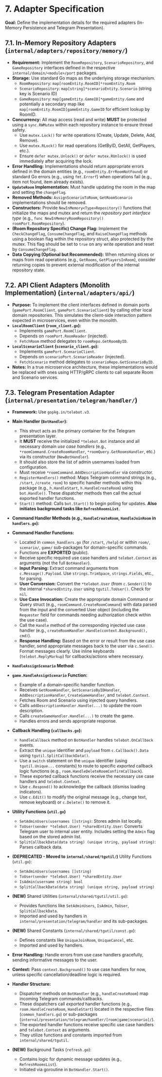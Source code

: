 # 7. Adapter Specification

**Goal:** Define the implementation details for the required adapters (In-Memory Persistence and Telegram Presentation).

## 7.1. In-Memory Repository Adapters (`internal/adapters/repository/memory/`)

*   **Requirement:** Implement the `RoomRepository`, `ScenarioRepository`, and `GameRepository` interfaces defined in the respective `internal/domain/<module>/port` packages.
*   **Storage:** Use standard Go maps as the underlying storage mechanism.
    *   `RoomRepository`: `map[roomEntity.RoomID]*roomEntity.Room`
    *   `ScenarioRepository`: `map[string]*scenarioEntity.Scenario` (string key is Scenario ID)
    *   `GameRepository`: `map[gameEntity.GameID]*gameEntity.Game` and potentially a secondary map like `map[roomEntity.RoomID]gameEntity.GameID` for efficient lookup by RoomID.
*   **Concurrency:** All map access (read and write) **MUST** be protected using a `sync.RWMutex` within each repository instance to ensure thread safety.
    *   Use `mutex.Lock()` for write operations (Create, Update, Delete, Add, Remove).
    *   Use `mutex.RLock()` for read operations (GetByID, GetAll, GetPlayers, etc.).
    *   Ensure `defer mutex.Unlock()` or `defer mutex.RUnlock()` is used immediately after acquiring the lock.
*   **Error Handling:** Implementations should return appropriate errors defined in the domain entities (e.g., `roomEntity.ErrRoomNotFound`) or standard Go errors (e.g., using `fmt.Errorf`) when operations fail (e.g., item not found, item already exists).
*   **`UpdateRoom` Implementation:** Must handle updating the room in the map and setting the `changeFlag`.
*   **Removed Methods:** `AssignScenarioToRoom`, `GetRoomScenario` implementations should be removed.
*   **Constructors:** Provide `NewInMemory<Type>Repository()` functions that initialize the maps and mutex and return the *repository port interface type* (e.g., `func NewInMemoryRoomRepository() roomPort.RoomRepository`).
*   **(Room Repository Specific) Change Flag:** Implement the `CheckChangeFlag`, `ConsumeChangeFlag`, and `RaiseChangeFlag` methods using a boolean flag within the repository struct, also protected by the mutex. This flag should be set to `true` on any write operation and reset by `ConsumeChangeFlag`.
*   **Data Copying (Optional but Recommended):** When returning slices or maps from read operations (e.g., `GetRooms`, `GetPlayersInRoom`), consider returning copies to prevent external modification of the internal repository state.

## 7.2. API Client Adapters (Monolith Implementation) (`internal/adapters/api/`)

*   **Purpose:** To implement the client interfaces defined in domain ports (`gamePort.RoomClient`, `gamePort.ScenarioClient`) by calling other local domain repositories. This simulates the client-side interaction pattern expected in microservices, even within the monolith.
*   **`LocalRoomClient` (`room_client.go`):**
    *   Implements `gamePort.RoomClient`.
    *   Depends on `roomPort.RoomReader` (injected).
    *   `FetchRoom` method delegates to `roomRepo.GetRoomByID`.
*   **`LocalScenarioClient` (`scenario_client.go`):**
    *   Implements `gamePort.ScenarioClient`.
    *   Depends on `scenarioPort.ScenarioReader` (injected).
    *   `FetchScenario` method delegates to `scenarioRepo.GetScenarioByID`.
*   **Notes:** In a true microservice architecture, these implementations would be replaced with ones using HTTP/gRPC clients to call separate Room and Scenario services.

## 7.3. Telegram Presentation Adapter (`internal/presentation/telegram/handler/`)

*   **Framework:** Use `gopkg.in/telebot.v3`.
*   **Main Handler (`BotHandler`):**
    *   This struct acts as the primary container for the Telegram presentation layer.
    *   It **MUST** receive the initialized `*telebot.Bot` instance and all necessary domain *use case handlers* (e.g., `*roomCommand.CreateRoomHandler`, `*roomQuery.GetRoomsHandler`, etc.) via its constructor (`NewBotHandler`).
    *   It should also store the list of admin usernames loaded from configuration.
    *   Must receive `*roomCommand.AddDescriptionHandler` via constructor.
    *   `RegisterHandlers()` method: Maps Telegram command strings (e.g., `/start`, `/create_room`) to specific handler methods within this package (e.g., `h.HandleStart`, `h.HandleCreateRoom`) using `bot.Handle()`. These dispatcher methods then call the actual exported handler functions.
    *   `Start()` method: Calls `bot.Start()` to begin polling for updates. **Also initiates background tasks like `RefreshRoomsList`**.
*   **Command Handler Methods (e.g., `HandleCreateRoom`, `HandleJoinRoom` in `handlers.go`):**
*   **Command Handler Functions:**
    *   Located in `common_handlers.go` (for `/start`, `/help`) or within `room/`, `scenario/`, `game/` sub-packages for domain-specific commands.
    *   Functions are **EXPORTED** (public).
    *   Receive specific required use case handlers and `telebot.Context` as arguments (not the full `BotHandler`).
    *   **Input Parsing:** Extract command arguments from `c.Message().Payload`. Use `strings.TrimSpace`, `strings.Fields`, etc., for parsing.
    *   **User Conversion:** Convert the `*telebot.User` (from `c.Sender()`) to the internal `*sharedEntity.User` using `tgutil.ToUser()`. Check for `nil`.
    *   **Use Case Invocation:** Create the appropriate domain Command or Query struct (e.g., `roomCommand.CreateRoomCommand`) with data parsed from the input and the converted User object (including the `Requester` field for commands needing authorization check within the use case).
    *   Call the `Handle` method of the corresponding injected use case handler (e.g., `createRoomHandler.Handle(context.Background(), cmd)`).
    *   **Response Handling:** Based on the error or result from the use case handler, send appropriate messages back to the user via `c.Send()`. Format messages clearly. Use inline keyboards (`telebot.ReplyMarkup`) for callbacks/actions where necessary.
*   **`HandleAssignScenario` Method:**
*   **`game.HandleAssignScenario` Function:**
    *   Example of a domain-specific handler function.
    *   Receives `GetRoomHandler`, `GetScenarioByIDHandler`, `AddDescriptionHandler`, `CreateGameHandler`, and `telebot.Context`.
    *   Fetches Room and Scenario using injected query handlers.
    *   Calls `addDescriptionHandler.Handle(...)` to update the room description.
    *   Calls `createGameHandler.Handle(...)` to create the game.
    *   Handles errors and sends appropriate response.
*   **Callback Handling (`callbacks.go`):**
    *   `handleCallback` method on `BotHandler` handles `telebot.OnCallback` events.
    *   Extract the `unique` identifier and `payload` from `c.Callback().Data` using `tgutil.SplitCallbackData()`.
    *   Use a `switch` statement on the `unique` identifier (using `tgutil.Unique...` constants) to route to specific *exported* callback logic functions (e.g., `room.HandleDeleteRoomConfirmCallback`).
    *   These exported callback functions receive the necessary use case handlers and `telebot.Context`.
    *   Use `c.Respond()` to acknowledge the callback (dismiss loading indicators).
    *   Use `c.Edit()` to modify the original message (e.g., change text, remove keyboard) or `c.Delete()` to remove it.
*   **Utility Functions (`util.go`)**
    *   `SetAdminUsers(usernames []string)`: Stores admin list locally.
    *   `ToUser(sender *telebot.User) *sharedEntity.User`: Converts Telegram user to internal user entity. Includes setting the `Admin` flag based on the stored admin list.
    *   `SplitCallbackData(data string) (unique string, payload string)`: Parses callback data.

*   **(DEPRECATED - Moved to `internal/shared/tgutil/`)** Utility Functions (`util.go`):
    *   `SetAdminUsers(usernames []string)`
    *   `ToUser(sender *telebot.User) *sharedEntity.User`
    *   `IsAdmin(username string) bool`
    *   `SplitCallbackData(data string) (unique string, payload string)`
*   **(NEW)** Shared Utilities (`internal/shared/tgutil/util.go`):
    *   Provides functions like `SetAdminUsers`, `IsAdmin`, `ToUser`, `SplitCallbackData`.
    *   Imported and used by handlers in `internal/presentation/telegram/handler` and its sub-packages.
*   **(NEW)** Shared Constants (`internal/shared/tgutil/const.go`):
    *   Defines constants like `UniqueJoinRoom`, `UniqueCancel`, etc.
    *   Imported and used by handlers.
*   **Error Handling:** Handle errors from use case handlers gracefully, sending informative messages to the user.
*   **Context:** Pass `context.Background()` to use case handlers for now, unless specific cancellation/deadline logic is required.
*   **Handler Structure:**
    *   Dispatcher methods on `BotHandler` (e.g., `handleCreateRoom`) map incoming Telegram commands/callbacks.
    *   These dispatchers call *exported* handler functions (e.g., `room.HandleCreateRoom`, `HandleStart`) located in the respective files (`common_handlers.go`) or sub-packages (`internal/presentation/telegram/handler/[room|game|scenario]/`).
    *   The exported handler functions receive specific use case handlers and `telebot.Context` as arguments.
    *   They utilize functions and constants imported from `internal/shared/tgutil`.
*   **(NEW)** Background Tasks (`refresh.go`):
    *   Contains logic for dynamic message updates (e.g., `RefreshRoomsList`).
    *   Initiated via goroutine in `BotHandler.Start()`. 